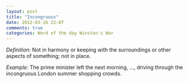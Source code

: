 ```yaml
---
layout: post
title: "Incongruous"
date: 2012-03-16 22:07
comments: true
categories: Word of the day Winston's War
---
```


*Definition:* Not in harmony or keeping with the surroundings or other aspects of something; not in place.


*Example:* The prime minister left the next morning, …, driving through the incongruous London summer shopping crowds.

